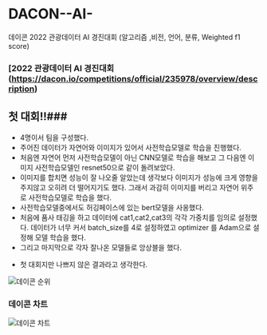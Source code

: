 # DACON--AI-
데이콘 2022 관광데이터 AI 경진대회 (알고리즘 ,비전, 언어, 분류, Weighted f1 score)

### [2022 관광데이터 AI 경진대회(https://dacon.io/competitions/official/235978/overview/description)

## 첫 대회!!###
- 4명이서 팀을 구성했다.
- 주어진 데이터가 자연어와 이미지가 있어서 사전학습모델로 학습을 진행했다.
- 처음엔 자연어 먼저 사전학습모델이 아닌  CNN모델로 학습을 해보고 그 다음엔 이미지 사전학습모델인 resnet50으로 같이 돌려보았다.
- 이미지를 합치면 성능이 잘 나오줄 알았는데 생각보다 이미지가 성능에 크게 영향을 주지않고 오히려 더 떨어지기도 했다. 그래서 과감히 이미지를 버리고 자연어 위주로 사전학습모델로 학습을 했다.
- 사전학습모델중에서도 허깅페이스에 있는 bert모델을 사옹했다.
- 처음에 품사 태깅을 하고 데이터에 cat1,cat2,cat3의 각각 가중치를 임의로 설정했다. 데이터가 너무 커서
batch_size를 4로 설정하였고 optimizer 를 Adam으로 설정해 모델 학습을 했다.
- 그리고 마지막으로 각자 잘나온 모델들로 앙상블을 했다.


+ 첫 대회지만 나쁘지 않은 결과라고 생각한다.

![데이콘 순위](https://user-images.githubusercontent.com/80369260/198971282-71d5348a-ae5a-4f95-b244-00f5e937a0a6.jpg)

### 데이콘 차트
![데이콘 차트](https://user-images.githubusercontent.com/80369260/198971307-f4d43f7e-edce-4fcc-88a0-4f4b6bf137de.jpg)
